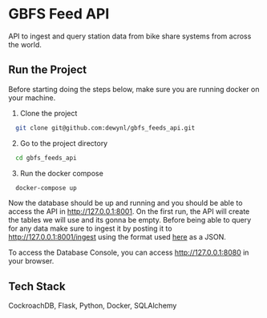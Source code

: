 # GBFS Feed API
API to ingest and query station data from bike share systems from across the world.
## Run the Project
Before starting doing the steps below, make sure you are running docker on your machine.


1. Clone the project

```bash
  git clone git@github.com:dewynl/gbfs_feeds_api.git
```

2. Go to the project directory

```bash
  cd gbfs_feeds_api
```

3. Run the docker compose
```bash
  docker-compose up
```

Now the database should be up and running and you should be able to access the API in http://127.0.0.1:8001. On the first run, the API will create the tables we will use and its gonna be empty. Before being able to query for any data make sure to ingest it by posting it to http://127.0.0.1:8001/ingest using the format used [here](https://gbfs.bcycle.com/bcycle_madison/gbfs.json) as a JSON.

To access the Database Console, you can access http://127.0.0.1:8080 in your browser.


## Tech Stack

CockroachDB, Flask, Python, Docker, SQLAlchemy
